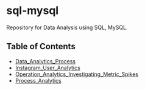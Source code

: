 # sql-mysql

Repository for Data Analysis using SQL, MySQL.

## Table of Contents
- [Data_Analytics_Process](./Data_Analytics_Process/README.md)
- [Instagram_User_Analytics](./Instagram_User_Analytics/README.md)
- [Operation_Analytics_Investigating_Metric_Spikes](./Operation_Analytics_and_Investigating_Metric_Spike/README.md)
- [Process_Analytics](./Process_Analytics/README.md)

